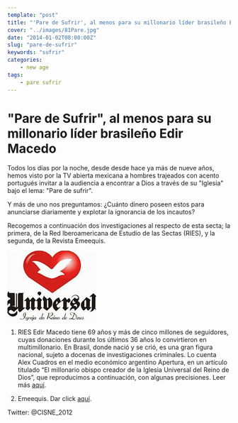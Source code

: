 ```yaml
---
template: "post"
title: "'Pare de Sufrir', al menos para su millonario líder brasileño Edir Macedo"
cover: "../images/81Pare.jpg"
date: "2014-01-02T08:00:00Z"
slug: "pare-de-sufrir"
keywords: "sufrir"
categories: 
    - new age
tags: 
    - pare sufrir
---
```


# "Pare de Sufrir", al menos para su millonario líder brasileño Edir Macedo
Todos los días por la noche, desde desde hace ya más de nueve años, hemos visto por la TV abierta mexicana a hombres trajeados con acento portugués invitar a la audiencia a encontrar a Dios a través de su "Iglesia" bajo el lema: "Pare de sufrir".

Y más de uno nos preguntamos: ¿Cuánto dinero poseen estos para anunciarse diariamente y explotar la ignorancia de los incautos?

Recogemos a continuación dos investigaciones al respecto de esta secta; la primera, de la Red Iberoamericana de Estudio de las Sectas (RIES), y la segunda, de la Revista Emeequis.

![Pare de sufrir](../images/81Pare.jpg)  

1. RIES
Edir Macedo tiene 69 años y más de cinco millones de seguidores, cuyas donaciones durante los últimos 36 años lo convirtieron en multimillonario. En Brasil, donde nació y se crió, es una gran figura nacional, sujeto a docenas de investigaciones criminales. Lo cuenta Alex Cuadros en el medio económico argentino Apertura, en un artículo titulado “El millonario obispo creador de la Iglesia Universal del Reino de Dios”, que reproducimos a continuación, con algunas precisiones.
 Leer más [aquí](http://infocatolica.com/blog/infories.php/1308271256-el-imperio-multimillonario-de).

2. Emeequis. Dar click [aquí](http://www.m-x.com.mx/2013-03-31/entregue-su-dinero-y-pare-de-sufrir/).


Twitter: @CISNE_2012
